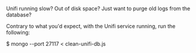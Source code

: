 Unifi running slow?  Out of disk space?  Just want to purge old logs from the
database?

Contrary to what you'd expect, with the Unifi service running, run the following:

$ mongo --port 27117 < clean-unifi-db.js
